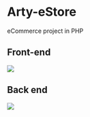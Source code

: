 # Arty-eStore
eCommerce project in PHP

## Front-end 

<img src="https://user-images.githubusercontent.com/17257576/31349044-dddacccc-ad21-11e7-9fec-28ac58bc7de1.png">

## Back end

<img src="https://user-images.githubusercontent.com/17257576/31349047-df644db6-ad21-11e7-9961-2184c98888cf.png">
